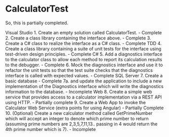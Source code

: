 # CalculatorTest

So, this is partially completed.

Visual Studio
    1. Create an empty solution called CalculatorTest. - Complete
    2. Create a class library containing the interface above. - Complete
    3. Create a C# class to realize the interface as a C# class. - Complete
TDD
    4. Create a class library containing a suite of unit tests for the interface using test-driven design principles. - Complete
C#
    5. Add a diagnostics interface to the calculator class to allow each method to report its calculation results to the debugger. - Complete
    6. Mock the diagnostics interface and use it to refactor the unit tests so that the test suite checks that the diagnostics interface is called with expected values. - Complete
SQL Server
    7. Create a basic database - Complete
    7a. and update the application to include a new implementation of the Diagnostics interface which will write the diagnostics information to the database. - Incomplete
Web 
    8. Create a simple web service that provides access to a calculator implementation via a REST API using HTTP. - Partially complete
    9. Create a Web App to invoke the Calculator Web Service (extra points for using Angular) - Partially Complete
    10. (Optional) Create a new calculator method called GetPrimeNumber which will accept an integer 
    to denote which prime number to return (assuming prime numbers are 2,3,5,7,11,13.. passing in 4 would return the 4th prime number which is 7). - Incomplete
